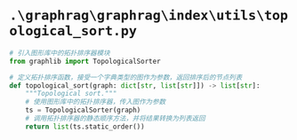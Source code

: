 # `.\graphrag\graphrag\index\utils\topological_sort.py`

```py
# 引入图形库中的拓扑排序器模块
from graphlib import TopologicalSorter

# 定义拓扑排序函数，接受一个字典类型的图作为参数，返回排序后的节点列表
def topological_sort(graph: dict[str, list[str]]) -> list[str]:
    """Topological sort."""
    # 使用图形库中的拓扑排序器，传入图作为参数
    ts = TopologicalSorter(graph)
    # 调用拓扑排序器的静态顺序方法，并将结果转换为列表返回
    return list(ts.static_order())
```